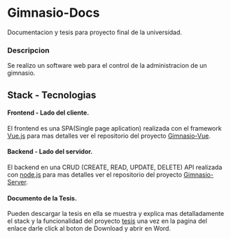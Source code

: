 # Gimnasio-Docs

Documentacion y tesis para proyecto final de la universidad.

### Descripcion

Se realizo un software web para el control de la administracion de un gimnasio.

## Stack - Tecnologias

#### Frontend - Lado del cliente.
El frontend es una SPA(Single page aplication) realizada con el framework [Vue.js](https://vuejs.org/) para mas detalles ver el repositorio del proyecto [Gimnasio-Vue](https://github.com/kecoco16/Gimnasio-Vue).

#### Backend - Lado del servidor.
El backend en una CRUD (CREATE, READ, UPDATE, DELETE) API realizada con [node.js](https://nodejs.org/es/) para mas detalles ver el repositorio del proyecto [Gimnasio-Server](https://github.com/kecoco16/Gimnasio-Server).

#### Documento de la Tesis.
Pueden descargar la tesis en ella se muestra y explica mas detalladamente el stack y la funcionalidad del proyecto [tesis](https://github.com/kecoco16/Gimnasio-Docs/blob/master/Tesis.docx) una vez en la pagina del enlace darle click al boton de Download y abrir en Word.
